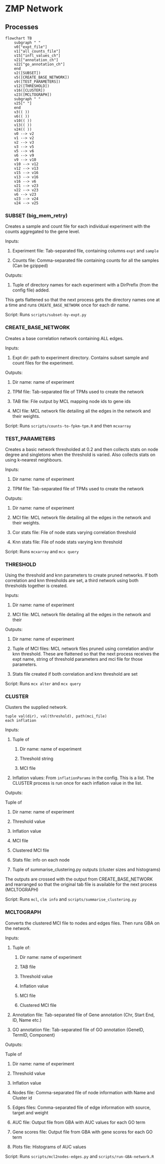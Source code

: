 # ZMP Network

## Processes

``` mermaid
flowchart TB
    subgraph " "
    v0["expt_file"]
    v1["all_counts_file"]
    v15["infl_values_ch"]
    v21["annotation_ch"]
    v22["go_annotation_ch"]
    end
    v2([SUBSET])
    v5([CREATE_BASE_NETWORK])
    v9([TEST_PARAMETERS])
    v12([THRESHOLD])
    v16([CLUSTER])
    v23([MCLTOGRAPH])
    subgraph " "
    v25[" "]
    end
    v3(( ))
    v6(( ))
    v10(( ))
    v13(( ))
    v24(( ))
    v0 --> v2
    v1 --> v2
    v2 --> v3
    v3 --> v5
    v5 --> v6
    v6 --> v9
    v9 --> v10
    v10 --> v12
    v12 --> v13
    v15 --> v16
    v13 --> v16
    v16 --> v6
    v21 --> v23
    v22 --> v23
    v6 --> v23
    v23 --> v24
    v24 --> v25
```

### SUBSET (big_mem_retry)

Creates a sample and count file for each individual experiment with the
counts aggregated to the gene level.

Inputs:

1.  Experiment file: Tab-separated file, containing columns `expt` and
    `sample`

2.  Counts file: Comma-separated file containing counts for all the
    samples (Can be gzipped)

Outputs:

1.  Tuple of directory names for each experiment with a DirPrefix (from
    the config file) added.

This gets flattened so that the next process gets the directory names
one at a time and runs `CREATE_BASE_NETWORK` once for each dir name.

Script: Runs `scripts/subset-by-expt.py`

### CREATE_BASE_NETWORK

Creates a base correlation network containing ALL edges.

Inputs:

1.  Expt dir: path to experiment directory. Contains subset sample and
    count files for the experiment.

Outputs:

1.  Dir name: name of experiment

2.  TPM file: Tab-separated file of TPMs used to create the network

3.  TAB file: File output by MCL mapping node ids to gene ids

4.  MCI file: MCL network file detailing all the edges in the network
    and their weights.

Script: Runs `scripts/counts-to-fpkm-tpm.R` and then `mcxarray`

### TEST_PARAMETERS

Creates a basic network thresholded at 0.2 and then collects stats on
node degree and singletons when the threshold is varied. Also collects
stats on using k-nearest neighbours.

Inputs:

1.  Dir name: name of experiment

2.  TPM file: Tab-separated file of TPMs used to create the network

Outputs:

1.  Dir name: name of experiment

2.  MCI file: MCL network file detailing all the edges in the network
    and their weights.

3.  Cor stats file: File of node stats varying correlation threshold

4.  Knn stats file: File of node stats varying knn threshold

Script: Runs `mcxarray` and `mcx query`

### THRESHOLD

Using the threshold and knn parameters to create pruned networks. If
both correlation and knn thresholds are set, a third network using both
thresholds together is created.

Inputs:

1.  Dir name: name of experiment

2.  MCI file: MCL network file detailing all the edges in the network
    and their

Outputs:

1.  Dir name: name of experiment

2.  Tuple of MCI files: MCL network files pruned using correlation
    and/or knn threshold. These are flattened so that the next process
    receives the expt name, string of threshold parameters and mci file
    for those parameters.

3.  Stats file created if both correlation and knn threshold are set

Script: Runs `mcx alter` and `mcx query`

### CLUSTER

Clusters the supplied network.

    tuple val(dir), val(threshold), path(mci_file)
    each inflation

Inputs:

1.  Tuple of

    1.  Dir name: name of experiment

    2.  Threshold string

    3.  MCI file

2.  Inflation values: From `inflationParams` in the config. This is a
    list. The CLUSTER process is run once for each inflation value in
    the list.

Outputs:

Tuple of

1.  Dir name: name of experiment

2.  Threshold value

3.  Inflation value

4.  MCI file

5.  Clustered MCI file

6.  Stats file: info on each node

7.  Tuple of summarise_clustering.py outputs (cluster sizes and
    histograms)

The outputs are crossed with the output from CREATE_BASE_NETWORK and
rearranged so that the original tab file is available for the next
process (MCLTOGRAPH)

Script: Runs `mcl`, `clm info` and `scripts/summarise_clustering.py`

### MCLTOGRAPH

Converts the clustered MCI file to nodes and edges files. Then runs GBA
on the network.

Inputs:

1.  Tuple of:

    1.  Dir name: name of experiment

    2.  TAB file

    3.  Threshold value

    4.  Inflation value

    5.  MCI file

    6.  Clustered MCI file

2.  Annotation file: Tab-separated file of Gene annotation (Chr, Start
    End, ID, Name etc.)

3.  GO annotation file: Tab-separated file of GO annotation (GeneID,
    TermID, Component)

Outputs:

Tuple of

1.  Dir name: name of experiment

2.  Threshold value

3.  Inflation value

4.  Nodes file: Comma-separated file of node information with Name and
    Cluster id

5.  Edges files: Comma-separated file of edge information with source,
    target and weight

6.  AUC file: Output file from GBA with AUC values for each GO term

7.  Gene scores file: Output file from GBA with gene scores for each GO
    term

8.  Plots file: Histograms of AUC values

Script: Runs `scripts/mcl2nodes-edges.py` and
`scripts/run-GBA-network.R`
